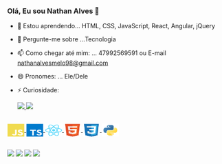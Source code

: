 ### Olá, Eu sou Nathan Alves 👋
- 🌱 Estou aprendendo... HTML, CSS, JavaScript, React, Angular, jQuery
- 💬 Pergunte-me sobre ...Tecnologia
- 📫 Como chegar até mim: ... 47992569591 ou E-mail  nathanalvesmelo98@gmail.com
- 😄 Pronomes: ... Ele/Dele
- ⚡ Curiosidade:



  <a href="https://github.com/Nathanam98">
  <img height="180em" src="https://github-readme-stats.vercel.app/api?username=Nathanam98&show_icons=true&theme=dark&include_all_commits=true&count_private=true"/>
  <img height="180em" src="https://github-readme-stats.vercel.app/api/top-langs/?username=Nathanam98&layout=compact&langs_count=7&theme=dark"/>
  
  
  
<div style="display: inline_block"><br>
  <img align="center" alt="Rafa-Js" height="30" width="40" src="https://raw.githubusercontent.com/devicons/devicon/master/icons/javascript/javascript-plain.svg">
  <img align="center" alt="Rafa-Ts" height="30" width="40" src="https://raw.githubusercontent.com/devicons/devicon/master/icons/typescript/typescript-plain.svg">
  <img align="center" alt="Rafa-React" height="30" width="40" src="https://raw.githubusercontent.com/devicons/devicon/master/icons/react/react-original.svg">
  <img align="center" alt="Rafa-HTML" height="30" width="40" src="https://raw.githubusercontent.com/devicons/devicon/master/icons/html5/html5-original.svg">
  <img align="center" alt="Rafa-CSS" height="30" width="40" src="https://raw.githubusercontent.com/devicons/devicon/master/icons/css3/css3-original.svg">
  <img align="center" alt="Rafa-Python" height="30" width="40" src="https://raw.githubusercontent.com/devicons/devicon/master/icons/python/python-original.svg">
 


  
  ##
  
  
  </div>  
    <a href="https://www.youtube.com/channel/UCn56DDdOdrbSvK16zIislXA" target="_blank"><img src="https://img.shields.io/badge/YouTube-FF0000?style=for-the-badge&logo=youtube&logoColor=white" target="_blank"></a>
  <a href="https://www.instagram.com/nathan.alves98/" target="_blank"><img src="https://img.shields.io/badge/-Instagram-%23E4405F?style=for-the-badge&logo=instagram&logoColor=white" target="_blank"></a>
  <a href = "mailto:nathanalvesmelo98@gmail.com"><img src="https://img.shields.io/badge/-Gmail-%23333?style=for-the-badge&logo=gmail&logoColor=white" target="_blank"></a>
  <a href="https://www.linkedin.com/in/nathan-alves-13923a158/?lipi=urn%3Ali%3Apage%3Ad_flagship3_feed%3BuKs9sYL%2BQwuBi5notqEZsg%3D%3D" target="_blank"><img src="https://img.shields.io/badge/-LinkedIn-%230077B5?style=for-the-badge&logo=linkedin&logoColor=white" target="_blank"></a> 
 

</div>
